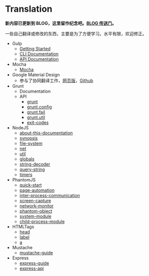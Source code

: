 # Translation

__新内容已更新到 BLOG，这里留作纪念吧。[BLOG 传送门](https://github.com/poppinlp/blog)。__

一些自己翻译或修改的东西，主要是为了方便学习。水平有限，欢迎修正。

* Gulp
    * [Getting Started](https://github.com/poppinlp/Lranslation/blob/master/gulp/getting-started.md)
    * [CLI Documentation](https://github.com/poppinlp/Lranslation/blob/master/gulp/CLI.md)
    * [API Documentation](https://github.com/poppinlp/Lranslation/blob/master/gulp/API.md)
* Mocha
    * [Mocha](https://mochacn.github.io/)
* Google Material Design
    * 参与了协同翻译工作，[网页版](http://design.1sters.com/)，[Github](https://github.com/1sters/material_design_zh)
* Grunt
    * Documentation
    * API
        * [grunt](https://github.com/poppinlp/Lranslation/blob/master/grunt/api/grunt.md)
        * [grunt.config](https://github.com/poppinlp/Lranslation/blob/master/grunt/api/grunt.config.md)
        * [grunt.fail](https://github.com/poppinlp/Lranslation/blob/master/grunt/api/grunt.fail.md)
        * [grunt.util](https://github.com/poppinlp/Lranslation/blob/master/grunt/api/grunt.util.md)
        * [exit-codes](https://github.com/poppinlp/Lranslation/blob/master/grunt/api/exit-codes.md)
* NodeJS
    * [about-this-documentation](https://github.com/poppinlp/Lranslation/blob/master/nodejs/about-this-documentation.md)
    * [synopsis](https://github.com/poppinlp/Lranslation/blob/master/nodejs/synopsis.md)
    * [file-system](https://github.com/poppinlp/Lranslation/blob/master/nodejs/file-system.md)
    * [net](https://github.com/poppinlp/Lranslation/blob/master/nodejs/net.md)
    * [util](https://github.com/poppinlp/Lranslation/blob/master/nodejs/util.md)
    * [globals](https://github.com/poppinlp/Lranslation/blob/master/nodejs/globals.md)
    * [string-decoder](https://github.com/poppinlp/Lranslation/blob/master/nodejs/string-decoder.md)
    * [query-string](https://github.com/poppinlp/Lranslation/blob/master/nodejs/query-string.md)
    * [timers](https://github.com/poppinlp/Lranslation/blob/master/nodejs/timers.md)
* PhantomJS
    * [quick-start](https://github.com/poppinlp/Lranslation/blob/master/phantomJS/quick-start.md)
    * [page-automation](https://github.com/poppinlp/Lranslation/blob/master/phantomJS/page-automation.md)
    * [inter-process-communication](https://github.com/poppinlp/Lranslation/blob/master/phantomJS/inter-process-communication.md)
    * [screen-capture](https://github.com/poppinlp/Lranslation/blob/master/phantomJS/screen-capture.md)
    * [network-monitor](https://github.com/poppinlp/Lranslation/blob/master/phantomJS/network-monitor.md)
    * [phantom-object](https://github.com/poppinlp/Lranslation/blob/master/phantomJS/phantom-object.md)
    * [system-module](https://github.com/poppinlp/Lranslation/blob/master/phantomJS/system.md)
    * [child-process-module](https://github.com/poppinlp/Lranslation/blob/master/phantomJS/child-process.md)
* HTMLTags
    * [head](https://github.com/poppinlp/Lranslation/blob/master/HTMLTags/head.md)
    * [label](https://github.com/poppinlp/Lranslation/blob/master/HTMLTags/label.md)
    * [a](https://github.com/poppinlp/Lranslation/blob/master/HTMLTags/a.md)
* Mustache
    * [mustache-guide](https://github.com/poppinlp/Lranslation/blob/master/mustache/mustache-guide.md)
* Express
    * [express-guide](https://github.com/poppinlp/Lranslation/blob/master/express/express-guide.md)
    * [express-api](https://github.com/poppinlp/Lranslation/blob/master/express/express-api.md)
